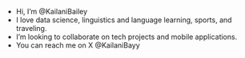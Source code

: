 -  Hi, I’m @KailaniBailey
-  I love data science, linguistics and language learning, sports, and traveling.
-  I’m looking to collaborate on tech projects and mobile applications.
-  You can reach me on X @KailaniBayy

<!---
KailaniBailey/KailaniBailey is a ✨ special ✨ repository because its `README.md` (this file) appears on your GitHub profile.
You can click the Preview link to take a look at your changes.
--->
